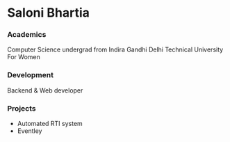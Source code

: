 # Saloni Bhartia

### Academics

Computer Science undergrad from Indira Gandhi Delhi Technical University For Women

### Development

Backend & Web developer


### Projects

- Automated RTI system
- Eventley
